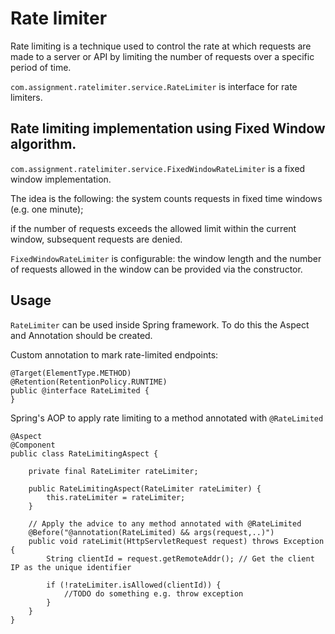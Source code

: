# Rate limiter

Rate limiting is a technique used to control the rate at which requests are made to a server or API by limiting the number of requests over a specific period of time.

`com.assignment.ratelimiter.service.RateLimiter` is interface for rate limiters.

## Rate limiting implementation using Fixed Window algorithm.
`com.assignment.ratelimiter.service.FixedWindowRateLimiter` is a fixed window implementation.

The idea is the following:
the system counts requests in fixed time windows (e.g. one minute); 

if the number of requests exceeds the allowed limit within the current window, subsequent requests are denied.

`FixedWindowRateLimiter` is configurable: the window length and the number of requests allowed in the window can be provided via the constructor.


## Usage 
`RateLimiter` can be used inside Spring framework. To do this the Aspect and Annotation should be created.

Custom annotation to mark rate-limited endpoints:
```
@Target(ElementType.METHOD)
@Retention(RetentionPolicy.RUNTIME)
public @interface RateLimited {
}
```

Spring's AOP to apply rate limiting to a method annotated with `@RateLimited`
```
@Aspect
@Component
public class RateLimitingAspect {

    private final RateLimiter rateLimiter;

    public RateLimitingAspect(RateLimiter rateLimiter) {
        this.rateLimiter = rateLimiter;
    }

    // Apply the advice to any method annotated with @RateLimited
    @Before("@annotation(RateLimited) && args(request,..)")
    public void rateLimit(HttpServletRequest request) throws Exception {
        String clientId = request.getRemoteAddr(); // Get the client IP as the unique identifier

        if (!rateLimiter.isAllowed(clientId)) {
            //TODO do something e.g. throw exception
        }
    }
}
```

